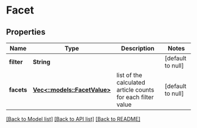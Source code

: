 # Facet

## Properties
Name | Type | Description | Notes
------------ | ------------- | ------------- | -------------
**filter** | **String** |  | [default to null]
**facets** | [**Vec<::models::FacetValue>**](Facet-Value.md) | list of the calculated article counts for each filter value | [default to null]

[[Back to Model list]](../README.md#documentation-for-models) [[Back to API list]](../README.md#documentation-for-api-endpoints) [[Back to README]](../README.md)


